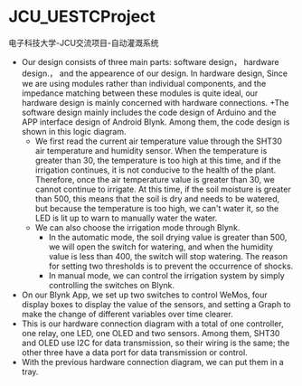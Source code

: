 # JCU_UESTCProject
电子科技大学-JCU交流项目-自动灌溉系统

+ Our design consists of three main parts: software design， hardware design.， and the appearence of our design. 
In hardware design, Since we are using modules rather than individual components, and the impedance matching between these modules is quite ideal, our hardware design is mainly concerned with hardware connections.
+The software design mainly includes the code design of Arduino and the APP interface design of Android Blynk. Among them, the code design is shown in this logic diagram.
  + We first read the current air temperature value through the SHT30 air temperature and humidity sensor. When the temperature is greater than 30, the temperature is too high at this time, and if the irrigation continues, it is not conducive to the health of the plant. Therefore, once the air temperature value is greater than 30, we cannot continue to irrigate. At this time, if the soil moisture is greater than 500, this means that the soil is dry and needs to be watered, but because the temperature is too high, we can't water it, so the LED is lit up to warn to manually water the water.
  + We can also choose the irrigation mode through Blynk. 
    + In the automatic mode, the soil drying value is greater than 500, we will open the switch for watering, and when the humidity value is less than 400, the switch will stop watering. The reason for setting two thresholds is to prevent the occurrence of shocks.
    + In manual mode, we can control the irrigation system by simply controlling the switches on Blynk.
+ On our Blynk App, we set up two switches to control WeMos, four display boxes to display the value of the sensors, and setting a Graph to make the change of different variables over time clearer.
+ This is our hardware connection diagram with a total of one controller, one relay, one LED, one OLED and two sensors.
Among them, SHT30 and OLED use I2C for data transmission, so their wiring is the same; the other three have a data port for data transmission or control.
+ With the previous hardware connection diagram, we can put them in a tray. 
